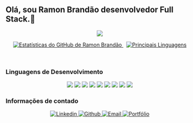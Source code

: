 ## Olá, sou Ramon Brandão desenvolvedor Full Stack.👋

<p align="center">
  <a href="https://github.com/Ramon-24">
    <img src="https://readme-typing-svg.demolab.com?font=Fira+Code&size=25&duration=4500&pause=2000&color=1B67A4&center=true&vCenter=true&width=850&lines=Mais+que+sistemas,+lembran%C3%A7as+de+uma+solu%C3%A7%C3%A3o+Full+Stack."/>
  </a>
</p>

<p align="center">
  <a href="https://github.com/Ramon-24">
    <img alt="Estatísticas do GitHub de Ramon Brandão" src="https://github-readme-stats.vercel.app/api?username=Ramon-24&show_icons=true&bg_color=0A192F&title_color=1B67A4&text_color=FFFFFF&icon_color=1B67A4&border_color=1B67A4&hide_border=false&count_private=true"/>
  </a>
  &nbsp;
  <a href="https://github.com/Ramon-24">
    <img alt="Principais Linguagens" src="https://github-readme-stats.vercel.app/api/top-langs/?username=Ramon-24&layout=compact&bg_color=0A192F&title_color=1B67A4&text_color=FFFFFF&icon_color=1B67A4&border_color=1B67A4&hide_border=false"/>
  </a>
</p>

<br>

<p align="center"> <h3>Linguagens de Desenvolvimento</h3>
<p align="center">
  <img src="https://img.shields.io/badge/HTML5-E34F26.svg?style=flat-quare" />
  <img src="https://img.shields.io/badge/CSS3-1572B6.svg?style=flat-quare" />
  <img src="https://img.shields.io/badge/JavaScript-F7DF1E.svg?style=flat-quare&logo=javascript&logoColor=black" />
  <img src="https://img.shields.io/badge/React-20232A.svg?style=flat-quare&logo=react" />
  <img src="https://img.shields.io/badge/Next.js-000000.svg?style=flat-quare&logo=nextdotjs&logoColor=white" />
  <img src="https://img.shields.io/badge/Node.js-339933.svg?style=flat-quare&logo=node.js&logoColor=white" />
  <img src="https://img.shields.io/badge/MySQL-4479A1.svg?style=flat-quare&logo=mysql&logoColor=white" />
  <img src="https://img.shields.io/badge/Python-3776AB.svg?style=flat-quare&logo=python&logoColor=white" />
  <img src="https://img.shields.io/badge/Dart-0175C2.svg?style=flat-quare&logo=dart&logoColor=white" />
</p>

<p align="center"> <h3>Informações de contado</h3></p>
<p align="center">
  <a href="https://www.linkedin.com/in/ramonbrandao" target="_blank">
    <img src="https://img.shields.io/badge/LinkedIn-0A66C2?logo=linkedin&logoColor=white" alt="Linkedin" />
  </a>
  
  <a href="https://github.com/Ramon-24" target="_blank">
    <img src="https://img.shields.io/badge/GitHub-181717?logo=github&logoColor=white" alt="Github" />
  </a> 
  
  <a href="mailto:ramongomesbs24@gmail.com" target="_black">
      <img src="https://img.shields.io/badge/Email-D14836?logo=gmail&logoColor=white" alt="Email" />
  </a>
  
  <a href="https://seu-portfolio.com" target="_black">
    <img src="https://img.shields.io/badge/Portfólio-blue?style=flat-quare" alt="Portfólio" />
  </a>
</p>


